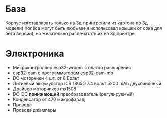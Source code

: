 # База
Корпус изготавливать только на 3д принтре(или из картона по 3д модели)
Колёса могут быть любыми(я использовал крышки от сока для бета версии), но желательно распечатать их на 3д принтре
# Электроника
- Микроконтроллер esp32-wroom с платой расширения
- esp32-cam с программатором esp32-cam-mb
- DC моторчики 4 шт. от 6 Вольт
- Литиевый аккумулятор ICR 18650 7.4 вольт 5200 mAh двухбаночный
- Драйвер моторчиков mx1508
- DC-DC **понижающий** преобразователь (регулируемый)
- Конденсатор от 470 микрофарад
- Провода
- Провода джамперы